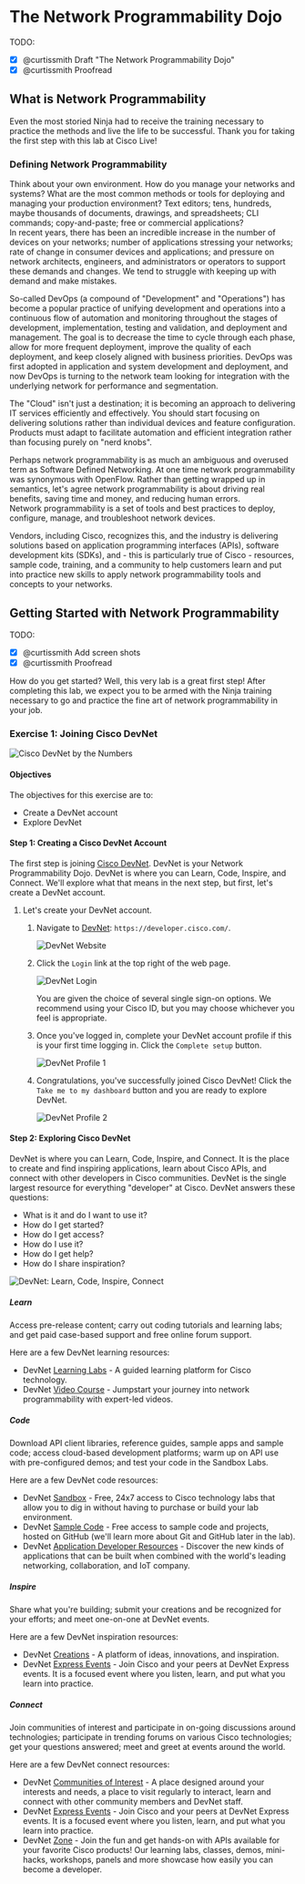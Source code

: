# The Network Programmability Dojo

TODO: 

- [x] @curtissmith Draft "The Network Programmability Dojo"
- [x] @curtissmith Proofread

## What is Network Programmability

Even the most storied Ninja had to receive the training necessary to practice the methods and live the life to be 
successful.  Thank you for taking the first step with this lab at Cisco Live!

### Defining Network Programmability

Think about your own environment.  How do you manage your networks and systems?  What are the most common methods or 
tools for deploying and managing your production environment?  Text editors; tens, hundreds, maybe 
thousands of documents, drawings, and spreadsheets; CLI commands; copy-and-paste; free or commercial applications?  
In recent years, there has been an incredible increase in the number of devices on your networks; number of 
applications stressing your networks; rate of change in consumer devices and applications; and pressure on network 
architects, engineers, and administrators or operators to support these demands and changes.  We tend to struggle 
with keeping up with demand and make mistakes.

So-called DevOps (a compound of "Development" and "Operations") has become a popular practice of unifying development
and operations into a continuous flow of automation and monitoring throughout the stages of development, 
implementation, testing and validation, and deployment and management.  The goal is to decrease the time to cycle 
through each phase, allow for more frequent deployment, improve the quality of each deployment, and keep closely 
aligned with business priorities.  DevOps was first adopted in application and system development and deployment, and
now DevOps is turning to the network team looking for integration with the underlying network for performance 
and segmentation.

The "Cloud" isn't just a destination; it is becoming an approach to delivering IT services efficiently and 
effectively.  You should start focusing on delivering solutions rather than individual devices and feature 
configuration.  Products must adapt to facilitate automation and efficient integration rather than focusing purely on 
"nerd knobs".

Perhaps network programmability is as much an ambiguous and overused term as Software Defined Networking.  At one 
time network programmability was synonymous with OpenFlow.  Rather than getting wrapped up in semantics, let's agree 
network programmability is about driving real benefits, saving time and money, and reducing human errors.  
Network programmability is a set of tools and best practices to deploy, configure, manage, and troubleshoot network 
devices.

Vendors, including Cisco, recognizes this, and the industry is delivering solutions based on application programming 
interfaces (APIs), software development kits (SDKs), and - this is particularly true of Cisco - resources, sample 
code, training, and a community to help customers learn and put into practice new skills to apply network
programmability tools and concepts to your networks.

## Getting Started with Network Programmability

TODO:

- [x] @curtissmith Add screen shots
- [x] @curtissmith Proofread

How do you get started?  Well, this very lab is a great first step!  After completing this lab, we expect you to be 
armed with the Ninja training necessary to go and practice the fine art of network programmability in your job.

### Exercise 1: Joining Cisco DevNet

![Cisco DevNet by the Numbers](assets/DevNetByTheNumbers.png)

#### Objectives

The objectives for this exercise are to:

* Create a DevNet account
* Explore DevNet

#### Step 1: Creating a Cisco DevNet Account

The first step is joining [Cisco DevNet](https://developer.cisco.com/).  DevNet is your Network Programmability Dojo.
DevNet is where you can Learn, Code, Inspire, and Connect.  We'll explore what that means in the next step, but 
first, let's create a DevNet account.

1. Let's create your DevNet account.
    1. Navigate to [DevNet](https://developer.cisco.com): `https://developer.cisco.com/`.
        
        ![DevNet Website](assets/DevNet-01.png)
        
    2. Click the `Login` link at the top right of the web page.
        
        ![DevNet Login](assets/DevNet-02.png)
        
        You are given the choice of several single sign-on options.  We recommend using your Cisco ID, but you may 
        choose whichever you feel is appropriate.
    
    3. Once you've logged in, complete your DevNet account profile if this is your first time logging in.  Click 
    the `Complete setup` button.
        
        ![DevNet Profile 1](assets/DevNet-03.png)
        
    4. Congratulations, you've successfully joined Cisco DevNet!  Click the `Take me to my dashboard` button and you 
    are ready to explore DevNet.
        
        ![DevNet Profile 2](assets/DevNet-04.png)

#### Step 2: Exploring Cisco DevNet

DevNet is where you can Learn, Code, Inspire, and Connect.  It is the place to create and find inspiring applications,
learn about Cisco APIs, and connect with other developers in Cisco communities.  DevNet is the single largest resource 
for everything "developer" at Cisco.  DevNet answers these questions:

* What is it and do I want to use it?
* How do I get started?
* How do I get access?
* How do I use it?
* How do I get help?
* How do I share inspiration?

![DevNet: Learn, Code, Inspire, Connect](assets/DevNetLearnCodeInspireConnect.png)

##### Learn

Access pre-release content; carry out coding tutorials and learning labs; and get paid case-based support and free 
online forum support.

Here are a few DevNet learning resources:

* DevNet [Learning Labs](https://learninglabs.cisco.com/) - A guided learning platform for Cisco technology.
* DevNet [Video Course](https://developer.cisco.com/video/net-prog-basics/) - Jumpstart your journey into network 
programmability with expert-led videos.

##### Code

Download API client libraries, reference guides, sample apps and sample code; access cloud-based development 
platforms; warm up on API use with pre-configured demos; and test your code in the Sandbox Labs.

Here are a few DevNet code resources:

* DevNet [Sandbox](https://developer.cisco.com/site/sandbox/) - Free, 24x7 access to Cisco technology labs that 
allow you to dig in without having to purchase or build your lab environment.
* DevNet [Sample Code](http://ciscodevnet.github.io/#/sample-code) - Free access to sample code and projects, hosted 
on GitHub (we'll learn more about Git and GitHub later in the lab).
* DevNet [Application Developer Resources](https://developer.cisco.com/appdev/) - Discover the new kinds of 
applications that can be built when combined with the world's leading networking, collaboration, and IoT company.

##### Inspire

Share what you're building; submit your creations and be recognized for your efforts; and meet one-on-one at DevNet 
events.

Here are a few DevNet inspiration resources:

* DevNet [Creations](https://creations.devnetcloud.com/) - A platform of ideas, innovations, and inspiration.
* DevNet [Express Events](https://developer.cisco.com/site/devnet/events-contests/events/) - Join Cisco and your 
peers at DevNet Express events.  It is a focused event where you listen, learn, and put what you learn into practice.

##### Connect

Join communities of interest and participate in on-going discussions around technologies; participate in trending 
forums on various Cisco technologies; get your questions answered; meet and greet at events around the world.

Here are a few DevNet connect resources:

* DevNet [Communities of Interest](https://developer.cisco.com/site/coi/) - A place designed around your interests 
and needs, a place to visit regularly to interact, learn and connect with other community members and DevNet staff.
* DevNet [Express Events](https://developer.cisco.com/site/devnet/events-contests/events/) - Join Cisco and your 
peers at DevNet Express events.  It is a focused event where you listen, learn, and put what you learn into practice.
* DevNet [Zone](https://www.ciscolive.com/us/activities/world-of-solutions/devnet-zone/) - Join the fun and get 
hands-on with APIs available for your favorite Cisco products!  Our learning labs, classes, demos, mini-hacks, 
workshops, panels and more showcase how easily you can become a developer.

